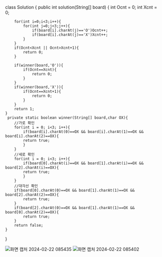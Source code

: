 

class Solution {
    public int solution(String[] board) {
        int Ocnt = 0;
        int Xcnt = 0;
        
        for(int i=0;i<3;i++){
            for(int j=0;j<3;j++){
                if(board[i].charAt(j)=='O')Ocnt++;
                if(board[i].charAt(j)=='X')Xcnt++;
            }
        }
        if(Ocnt<Xcnt || Ocnt>Xcnt+1){
            return 0;
        }
        
        if(winner(board,'O')){
            if(Ocnt==Xcnt){
                return 0;
            }
        }
        if(winner(board,'X')){
            if(Ocnt==Xcnt+1){
                return 0;
            }
        }
        return 1;
    }
     private static boolean winner(String[] board,char OX){
        //가로 확인
        for(int i = 0; i<3; i++){
            if(board[i].charAt(0)==OX && board[i].charAt(1)==OX && board[i].charAt(2)==OX){
            return true;
            }
        }
        //세로 확인
        for(int i = 0; i<3; i++){
            if(board[0].charAt(i)==OX && board[1].charAt(i)==OX && board[2].charAt(i)==OX){
            return true;
            }
        }
        //대각선 확인
        if(board[0].charAt(0)==OX && board[1].charAt(1)==OX && board[2].charAt(2)==OX){
            return true;
        }
        if(board[2].charAt(0)==OX && board[1].charAt(1)==OX && board[0].charAt(2)==OX){
            return true;
        }
        return false;
    }
}

![화면 캡처 2024-02-22 085435](https://github.com/Ajaewoo/codingTest/assets/95599247/a2095bb9-5ca8-4ec0-8ef7-093bfcf7c023)
![화면 캡처 2024-02-22 085402](https://github.com/Ajaewoo/codingTest/assets/95599247/9233b740-f6b7-420e-ada3-4c1354fea30e)

